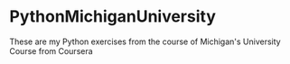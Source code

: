 # PythonMichiganUniversity
These are my Python exercises from the course of Michigan's University Course from Coursera
